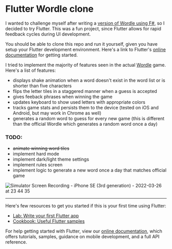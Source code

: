 # Flutter Wordle clone

I wanted to challenge myself after writing a [version of Wordle using F#](https://github.com/johnnysbug/fsharp-command-line-wordle), so I decided to try Flutter. This was a fun project, since Flutter allows for rapid feedback cycles during UI development.

You should be able to clone this repo and run it yourself, given you have setup your Flutter development environment. Here's a link to Flutter's [online documentation](https://flutter.dev/docs) for getting started.

I tried to implement the majority of features seen in the actual [Wordle](https://www.nytimes.com/games/wordle/index.html) game. Here's a list of features:

- displays shake animation when a word doesn't exist in the word list or is shorter than five characters
- flips the letter tiles in a staggered manner when a guess is accepted
- gives feeback phrases when winning the game
- updates keyboard to show used letters with appropriate colors
- tracks game stats and persists them to the device (tested on iOS and Android, but may work in Chrome as well)
- generates a random word to guess for every new game (this is different than the official Wordle which generates a random word once a day)

### TODO:
- ~~animate winning word tiles~~
- implement hard mode
- implement dark/light theme settings
- implement rules screen
- implement logic to generate a new word once a day that matches official game

![Simulator Screen Recording - iPhone SE (3rd generation) - 2022-03-26 at 23 44 35](https://user-images.githubusercontent.com/1800439/160267131-11238e51-d079-4e7f-9f86-fdeddca1cfcd.gif)

---

Here's few resources to get you started if this is your first time using Flutter:

- [Lab: Write your first Flutter app](https://flutter.dev/docs/get-started/codelab)
- [Cookbook: Useful Flutter samples](https://flutter.dev/docs/cookbook)

For help getting started with Flutter, view our
[online documentation](https://flutter.dev/docs), which offers tutorials,
samples, guidance on mobile development, and a full API reference.
